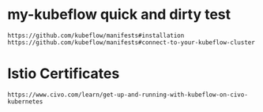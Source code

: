 # my-kubeflow quick and dirty test
    https://github.com/kubeflow/manifests#installation
    https://github.com/kubeflow/manifests#connect-to-your-kubeflow-cluster

# Istio Certificates
    https://www.civo.com/learn/get-up-and-running-with-kubeflow-on-civo-kubernetes
